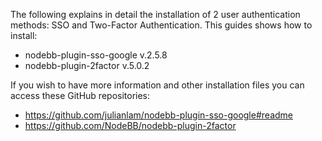 The following explains in detail the installation of 2 user authentication methods: SSO and Two-Factor Authentication. This guides shows how to install:
- nodebb-plugin-sso-google v.2.5.8
- nodebb-plugin-2factor v.5.0.2

If you wish to have more information and other installation files you can access these GitHub repositories:
- https://github.com/julianlam/nodebb-plugin-sso-google#readme
- https://github.com/NodeBB/nodebb-plugin-2factor
